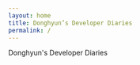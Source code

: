 ```yaml
---
layout: home
title: Donghyun’s Developer Diaries
permalink: /
---
```


Donghyun's Developer Diaries

[//]: # (## License)

[//]: # ()
[//]: # (This work is open sourced under the Apache License, Version 2.0.)

[//]: # ()
[//]: # (Copyright 2019 Tao He.)

[//]: # ([1]: https://pages.github.com)

[//]: # ([2]: https://pages.github.com/themes)

[//]: # ([3]: https://github.com/sighingnow/jekyll-gitbook/fork)

[//]: # ([4]: https://github.com/allejo/jekyll-toc)

[//]: # ([5]: https://github.com/gitbook-plugins/gitbook-plugin-search-pro)

[//]: # ([6]: https://github.com/rouge-ruby/rouge/tree/master/lib/rouge/themes)

[//]: # ([7]: https://analytics.google.com/analytics/web/)

[//]: # ([8]: https://www.cnzz.com/)

[//]: # ([9]: https://docs.microsoft.com/en-us/azure/azure-monitor/app/app-insights-overview)

[//]: # ([10]: https://github.com/sighingnow/jekyll-gitbook/blob/master/gitbook/custom.css)

[//]: # ([11]: https://discordjs.guide/popular-topics/canvas.html#setting-up-napi-rs-canvas)

[//]: # ([12]: https://rubygems.org/gems/jekyll-remote-theme)

[//]: # ([13]: https://docs.github.com/en/pages/setting-up-a-github-pages-site-with-jekyll/adding-a-theme-to-your-github-pages-site-using-jekyll)

[//]: # ([14]: https://github.com/sighingnow/jekyll-gitbook/blob/master/_config.yml)

[//]: # (bundle exec jekyll serve)